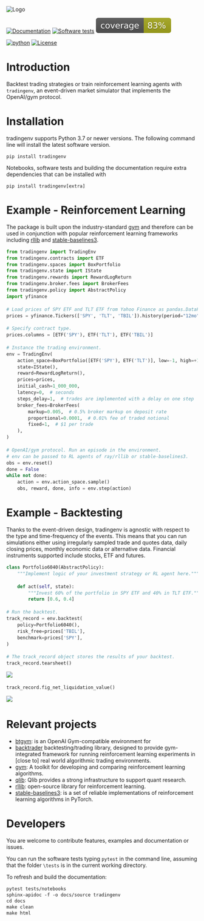 ![Logo](https://tradingenv.blob.core.windows.net/images/logo-background-cropped.png)

[![Documentation](https://github.com/xaiassetmanagement/tradingenv/actions/workflows/build-docs.yml/badge.svg)](https://github.com/xaiassetmanagement/tradingenv/actions/workflows/software-tests.yml)
[![Software tests](https://github.com/xaiassetmanagement/tradingenv/actions/workflows/software-tests.yml/badge.svg)](https://github.com/xaiassetmanagement/tradingenv/actions/workflows/software-tests.yml)
[![Coverage](https://raw.githubusercontent.com/xaiassetmanagement/tradingenv/coverage-badge/coverage.svg)](https://github.com/xaiassetmanagement/tradingenv/actions)

[![python](https://img.shields.io/pypi/pyversions/shap)](https://www.python.org)
[![License](https://img.shields.io/badge/License-Apache_2.0-blue.svg)](https://opensource.org/licenses/Apache-2.0)


# Introduction

Backtest trading strategies or train reinforcement learning agents with
`tradingenv`, an event-driven market simulator that implements the
OpenAI/gym protocol.

# Installation

tradingenv supports Python 3.7 or newer versions. The following command
line will install the latest software version.

``` console
pip install tradingenv
```

Notebooks, software tests and building the documentation require extra
dependencies that can be installed with

``` console
pip install tradingenv[extra]
```

# Example - Reinforcement Learning

The package is built upon the industry-standard
[gym](https://github.com/openai/gym) and therefore can be used in
conjunction with popular reinforcement learning frameworks including
[rllib](https://docs.ray.io/en/latest/rllib/) and
[stable-baselines3](https://github.com/hill-a/stable-baselines).

``` python
from tradingenv import TradingEnv
from tradingenv.contracts import ETF
from tradingenv.spaces import BoxPortfolio
from tradingenv.state import IState
from tradingenv.rewards import RewardLogReturn
from tradingenv.broker.fees import BrokerFees
from tradingenv.policy import AbstractPolicy
import yfinance

# Load prices of SPY ETF and TLT ETF from Yahoo Finance as pandas.DataFrame.
prices = yfinance.Tickers(['SPY', 'TLT', 'TBIL']).history(period="12mo")['Close'].tz_localize(None)

# Specify contract type.
prices.columns = [ETF('SPY'), ETF('TLT'), ETF('TBIL')]

# Instance the trading environment.
env = TradingEnv(
    action_space=BoxPortfolio([ETF('SPY'), ETF('TLT')], low=-1, high=+1, as_weights=True),
    state=IState(),
    reward=RewardLogReturn(),
    prices=prices,
    initial_cash=1_000_000,
    latency=0,  # seconds
    steps_delay=1,  # trades are implemented with a delay on one step
    broker_fees=BrokerFees(
        markup=0.005,  # 0.5% broker markup on deposit rate
        proportional=0.0001,  # 0.01% fee of traded notional
        fixed=1,  # $1 per trade
    ),
)

# OpenAI/gym protocol. Run an episode in the environment.
# env can be passed to RL agents of ray/rllib or stable-baselines3.
obs = env.reset()
done = False
while not done:
    action = env.action_space.sample()
    obs, reward, done, info = env.step(action)
```

# Example - Backtesting

Thanks to the event-driven design, tradingenv is agnostic with respect
to the type and time-frequency of the events. This means that you can
run simulations either using irregularly sampled trade and quotes data,
daily closing prices, monthly economic data or alternative data.
Financial instruments supported include stocks, ETF and futures.

``` python
class Portfolio6040(AbstractPolicy):
    """Implement logic of your investment strategy or RL agent here."""

    def act(self, state):
        """Invest 60% of the portfolio in SPY ETF and 40% in TLT ETF."""
        return [0.6, 0.4]

# Run the backtest.
track_record = env.backtest(
    policy=Portfolio6040(),
    risk_free=prices['TBIL'],
    benchmark=prices['SPY'],
)

# The track_record object stores the results of your backtest.
track_record.tearsheet()
```

![](https://tradingenv.blob.core.windows.net/images/tearsheet.png)

``` python
track_record.fig_net_liquidation_value()
```

![](https://tradingenv.blob.core.windows.net/images/fig_net_liquidation_value.png)

# Relevant projects

-   [btgym](https://github.com/Kismuz/btgym): is an OpenAI
    Gym-compatible environment for
-   [backtrader](https://github.com/backtrader/backtrader)
    backtesting/trading library, designed to provide gym-integrated
    framework for running reinforcement learning experiments in \[close
    to\] real world algorithmic trading environments.
-   [gym](https://github.com/openai/gym): A toolkit for developing and
    comparing reinforcement learning algorithms.
-   [qlib](https://github.com/microsoft/qlib): Qlib provides a strong
    infrastructure to support quant research.
-   [rllib](https://docs.ray.io/en/latest/rllib/): open-source library
    for reinforcement learning.
-   [stable-baselines3](https://github.com/hill-a/stable-baselines): is
    a set of reliable implementations of reinforcement learning
    algorithms in PyTorch.

# Developers

You are welcome to contribute features, examples and documentation or
issues.

You can run the software tests typing `pytest` in the command line,
assuming that the folder `\tests` is in the current working directory.

To refresh and build the documentation:

``` 
pytest tests/notebooks
sphinx-apidoc -f -o docs/source tradingenv
cd docs
make clean
make html
```

<!---
On README.md vs README.rst.
While .rst is clearly a better format for Sphinx documentation, not all 
blocks are rendered correctly on GitHub. The rst block literalinclude in 
particular is important, as it's the only way to have code in the /tests folder 
and extract it from functions and class methods. While GitHub supports .rst,
it does not render with Sphinx and therefore .rst is overpowered for GitHub as 
of 2024-09-26 (or at least, I haven't found a solution in hours of research).
Therefore, I switch to .md as it's rendered correctly.
-->